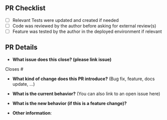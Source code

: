 ## PR Checklist

- [ ] Relevant Tests were updated and created if needed
- [ ] Code was reviewed by the author before asking for external review(s)
- [ ] Feature was tested by the author in the deployed environment if relevant

## PR Details

- **What issue does this close? (please link issue)**

Closes #

- **What kind of change does this PR introduce?** (Bug fix, feature, docs update, ...)

- **What is the current behavior?** (You can also link to an open issue here)

- **What is the new behavior (if this is a feature change)?**

- **Other information**:
